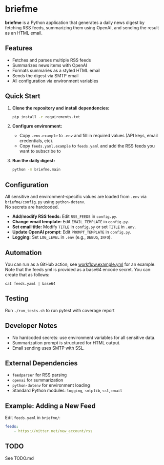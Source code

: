 # briefme

**briefme** is a Python application that generates a daily news digest by fetching RSS feeds, summarizing them using OpenAI, and sending the result as an HTML email.

## Features

- Fetches and parses multiple RSS feeds
- Summarizes news items with OpenAI
- Formats summaries as a styled HTML email
- Sends the digest via SMTP email
- All configuration via environment variables

## Quick Start

1. **Clone the repository and install dependencies:**
    ```sh
    pip install -r requirements.txt
    ```

2. **Configure environment:**
    - Copy `.env.example` to `.env` and fill in required values (API keys, email credentials, etc).
    - Copy `feeds.yaml.example` to `feeds.yaml` and add the  RSS feeds you want to subscribe to

3. **Run the daily digest:**
    ```sh
    python -m briefme.main
    ```

## Configuration

All sensitive and environment-specific values are loaded from `.env` via `briefme/config.py` using `python-dotenv`.  
No secrets are hardcoded.

- **Add/modify RSS feeds:** Edit `RSS_FEEDS` in `config.py`.
- **Change email template:** Edit `EMAIL_TEMPLATE` in `config.py`.
- **Set email title:** Modify `TITLE` in `config.py` or set `TITLE` in `.env`.
- **Update OpenAI prompt:** Edit `PROMPT_TEMPLATE` in `config.py`.
- **Logging:** Set `LOG_LEVEL` in `.env` (e.g., `DEBUG`, `INFO`).

## Automation

You can run as a GitHub action, see [workflow.example.yml](workflow.example.yml) for an example. Note that the feeds yml is provided as a base64 encode secret. You can create that as follows:

```
cat feeds.yaml | base64
```

## Testing

Run `./run_tests.sh` to run pytest with coverage report

## Developer Notes

- No hardcoded secrets: use environment variables for all sensitive data.
- Summarization prompt is structured for HTML output.
- Email sending uses SMTP with SSL.

## External Dependencies

- `feedparser` for RSS parsing
- `openai` for summarization
- `python-dotenv` for environment loading
- Standard Python modules: `logging`, `smtplib`, `ssl`, `email`

## Example: Adding a New Feed

Edit `feeds.yaml` in `briefme/`:
```yaml
feeds:
    - https://nitter.net/new_account/rss
```

## TODO

See TODO.md
